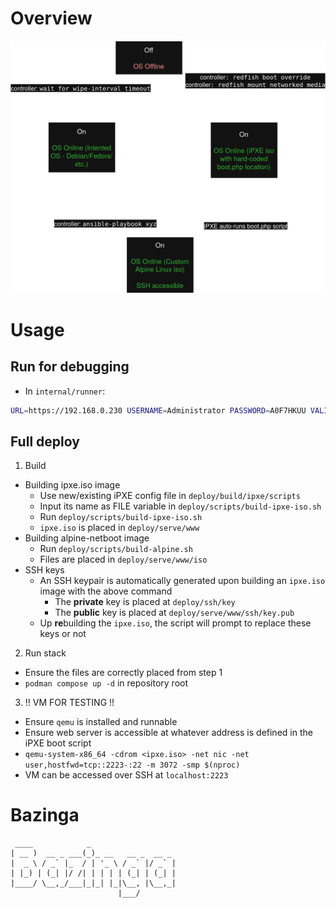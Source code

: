 # Overview

![diagram](docs/diagram.drawio.png)

# Usage

## Run for debugging

- In `internal/runner`:
```sh
URL=https://192.168.0.230 USERNAME=Administrator PASSWORD=A0F7HKUU VALIDCERT=false WIPEINTERVAL=300 go run .
```

## Full deploy

1. Build
  - Building ipxe.iso image
    - Use new/existing iPXE config file in `deploy/build/ipxe/scripts`
    - Input its name as FILE variable in `deploy/scripts/build-ipxe-iso.sh`
    - Run `deploy/scripts/build-ipxe-iso.sh`
    - `ipxe.iso` is placed in `deploy/serve/www`
  - Building alpine-netboot image
    - Run `deploy/scripts/build-alpine.sh`
    - Files are placed in `deploy/serve/www/iso`
  - SSH keys
    - An SSH keypair is automatically generated upon building an `ipxe.iso` image with the above command
      - The **private** key is placed at `deploy/ssh/key`
      - The **public** key is placed at `deploy/serve/www/ssh/key.pub`
    - Up **re**building the `ipxe.iso`, the script will prompt to replace these keys or not

2. Run stack
  - Ensure the files are correctly placed from step 1
  - `podman compose up -d` in repository root

3. !! VM FOR TESTING !!
  - Ensure `qemu` is installed and runnable
  - Ensure web server is accessible at whatever address is defined in the iPXE boot script
  - `qemu-system-x86_64 -cdrom <ipxe.iso> -net nic -net user,hostfwd=tcp::2223-:22 -m 3072 -smp $(nproc)`
  - VM can be accessed over SSH at `localhost:2223`


# Bazinga

```
 ____            _
| __ )  __ _ ___(_)_ __   __ _  __ _
|  _ \ / _` |_  / | '_ \ / _` |/ _` |
| |_) | (_| |/ /| | | | | (_| | (_| |
|____/ \__,_/___|_|_| |_|\__, |\__,_|
                        |___/
```
